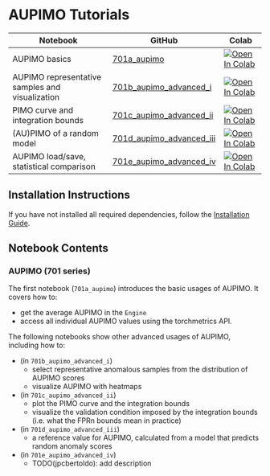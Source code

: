 # AUPIMO Tutorials

| Notebook                                        | GitHub                                                                            | Colab                                                                                                                                                                                                          |
| ----------------------------------------------- | --------------------------------------------------------------------------------- | -------------------------------------------------------------------------------------------------------------------------------------------------------------------------------------------------------------- |
| AUPIMO basics                                   | [701a_aupimo](/notebooks/700_metrics/701a_aupimo.ipynb)                           | [![Open In Colab](https://colab.research.google.com/assets/colab-badge.svg)](https://colab.research.google.com/github/openvinotoolkit/anomalib/blob/main/notebooks/700_metrics/701a_aupimo.ipynb)              |
| AUPIMO representative samples and visualization | [701b_aupimo_advanced_i](/notebooks/700_metrics/701b_aupimo_advanced_i.ipynb)     | [![Open In Colab](https://colab.research.google.com/assets/colab-badge.svg)](https://colab.research.google.com/github/openvinotoolkit/anomalib/blob/main/notebooks/700_metrics/701b_aupimo_advanced_i.ipynb)   |
| PIMO curve and integration bounds               | [701c_aupimo_advanced_ii](/notebooks/700_metrics/701c_aupimo_advanced_ii.ipynb)   | [![Open In Colab](https://colab.research.google.com/assets/colab-badge.svg)](https://colab.research.google.com/github/openvinotoolkit/anomalib/blob/main/notebooks/700_metrics/701c_aupimo_advanced_ii.ipynb)  |
| (AU)PIMO of a random model                      | [701d_aupimo_advanced_iii](/notebooks/700_metrics/701d_aupimo_advanced_iii.ipynb) | [![Open In Colab](https://colab.research.google.com/assets/colab-badge.svg)](https://colab.research.google.com/github/openvinotoolkit/anomalib/blob/main/notebooks/700_metrics/701d_aupimo_advanced_iii.ipynb) |
| AUPIMO load/save, statistical comparison        | [701e_aupimo_advanced_iv](/notebooks/700_metrics/701e_aupimo_advanced_iv.ipynb)   | [![Open In Colab](https://colab.research.google.com/assets/colab-badge.svg)](https://colab.research.google.com/github/openvinotoolkit/anomalib/blob/main/notebooks/700_metrics/701e_aupimo_advanced_iv.ipynb)  |

## Installation Instructions

If you have not installed all required dependencies, follow the [Installation Guide](https://openvinotoolkit.github.io/anomalib/getting_started/installation/index.html).

## Notebook Contents

### AUPIMO (701 series)

The first notebook (`701a_aupimo`) introduces the basic usages of AUPIMO. It covers how to:

- get the average AUPIMO in the `Engine`
- access all individual AUPIMO values using the torchmetrics API.

The following notebooks show other advanced usages of AUPIMO, including how to:

- (in `701b_aupimo_advanced_i`)
  - select representative anomalous samples from the distribution of AUPIMO scores
  - visualize AUPIMO with heatmaps
- (in `701c_aupimo_advanced_ii`)
  - plot the PIMO curve and the integration bounds
  - visualize the validation condition imposed by the integration bounds (i.e. what the FPRn bounds mean in practice)
- (in `701d_aupimo_advanced_iii`)
  - a reference value for AUPIMO, calculated from a model that predicts random anomaly scores
- (in `701e_aupimo_advanced_iv`)
  - TODO(jpcbertoldo): add description
